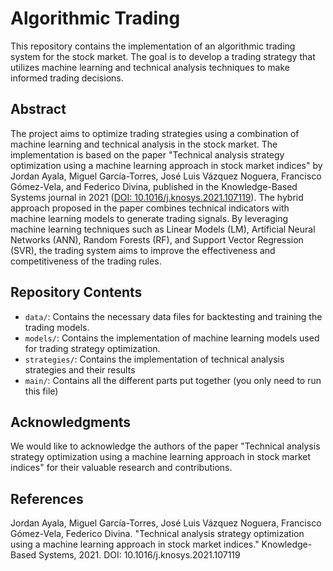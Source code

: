 # Algorithmic Trading

This repository contains the implementation of an algorithmic trading system for the stock market. The goal is to develop a trading strategy that utilizes machine learning and technical analysis techniques to make informed trading decisions.

## Abstract

The project aims to optimize trading strategies using a combination of machine learning and technical analysis in the stock market. The implementation is based on the paper "Technical analysis strategy optimization using a machine learning approach in stock market indices" by Jordan Ayala, Miguel García-Torres, José Luis Vázquez Noguera, Francisco Gómez-Vela, and Federico Divina, published in the Knowledge-Based Systems journal in 2021 ([DOI: 10.1016/j.knosys.2021.107119](https://doi.org/10.1016/j.knosys.2021.107119)). The hybrid approach proposed in the paper combines technical indicators with machine learning models to generate trading signals. By leveraging machine learning techniques such as Linear Models (LM), Artificial Neural Networks (ANN), Random Forests (RF), and Support Vector Regression (SVR), the trading system aims to improve the effectiveness and competitiveness of the trading rules.

## Repository Contents

- `data/`: Contains the necessary data files for backtesting and training the trading models.
- `models/`: Contains the implementation of machine learning models used for trading strategy optimization.
- `strategies/`: Contains the implementation of technical analysis strategies and their results
- `main/`: Contains all the different parts put together (you only need to run this file)

## Acknowledgments
We would like to acknowledge the authors of the paper "Technical analysis strategy optimization using a machine learning approach in stock market indices" for their valuable research and contributions.

## References
Jordan Ayala, Miguel García-Torres, José Luis Vázquez Noguera, Francisco Gómez-Vela, Federico Divina. "Technical analysis strategy optimization using a machine learning approach in stock market indices." Knowledge-Based Systems, 2021. DOI: 10.1016/j.knosys.2021.107119
